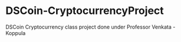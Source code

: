 # DSCoin-CryptocurrencyProject
DSCoin Cryptocurrency class project done under Professor Venkata - Koppula

